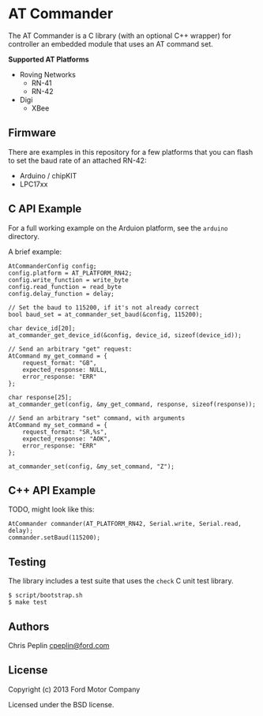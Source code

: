 AT Commander
============

The AT Commander is a C library (with an optional C++ wrapper) for controller an
embedded module that uses an AT command set.

**Supported AT Platforms**

* Roving Networks
    * RN-41
    * RN-42
* Digi
    * XBee

## Firmware

There are examples in this repository for a few platforms that you can flash to
set the baud rate of an attached RN-42:

* Arduino / chipKIT
* LPC17xx

## C API Example


For a full working example on the Arduion platform, see the `arduino` directory.

A brief example:

    AtCommanderConfig config;
    config.platform = AT_PLATFORM_RN42;
    config.write_function = write_byte
    config.read_function = read_byte
    config.delay_function = delay;

    // Set the baud to 115200, if it's not already correct
    bool baud_set = at_commander_set_baud(&config, 115200);

    char device_id[20];
    at_commander_get_device_id(&config, device_id, sizeof(device_id));

    // Send an arbitrary "get" request:
    AtCommand my_get_command = {
        request_format: "GB",
        expected_response: NULL,
        error_response: "ERR"
    };

    char response[25];
    at_commander_get(config, &my_get_command, response, sizeof(response));

    // Send an arbitrary "set" command, with arguments
    AtCommand my_set_command = {
        request_format: "SR,%s",
        expected_response: "AOK",
        error_response: "ERR"
    };

    at_commander_set(config, &my_set_command, "Z");


## C++ API Example

TODO, might look like this:

    AtCommander commander(AT_PLATFORM_RN42, Serial.write, Serial.read, delay);
    commander.setBaud(115200);

## Testing

The library includes a test suite that uses the `check` C unit test library.

    $ script/bootstrap.sh
    $ make test

## Authors

Chris Peplin cpeplin@ford.com

## License

Copyright (c) 2013 Ford Motor Company

Licensed under the BSD license.
